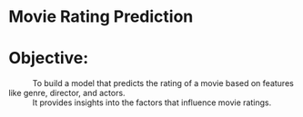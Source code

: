 # Movie Rating Prediction
# Objective:
&emsp;&emsp;&emsp;To build a model that predicts the rating of a movie based on features like genre, director, and actors.<br>
&emsp;&emsp;&emsp;It provides insights into the factors that influence movie ratings.<br>
